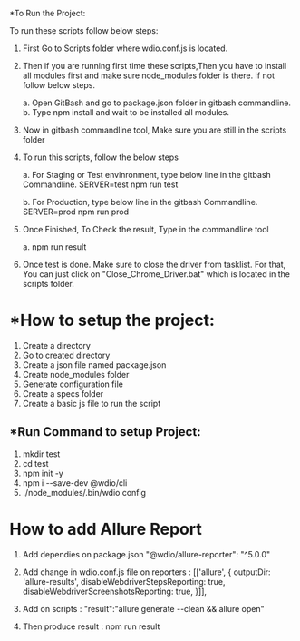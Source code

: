
*To Run the Project:

To run these scripts follow below steps:

1. First Go to Scripts folder where wdio.conf.js is located.
2. Then if you are running first time these scripts,Then you have to install all modules first and make
    sure node_modules folder is there. If not follow below steps.

    a. Open GitBash and go to package.json folder in gitbash commandline.
    b. Type npm install and wait to be installed all modules.

3. Now in gitbash commandline tool, Make sure you are still in the scripts folder
4. To run this scripts, follow the below steps

    a. For Staging or Test envinronment, type below line in the gitbash Commandline.
        SERVER=test npm run test

    b. For Production, type below line in the gitbash Commandline.
        SERVER=prod npm run prod

5. Once Finished, To Check the result, Type in the commandline tool

    a. npm run result

6. Once test is done. Make sure to close the driver from tasklist. For that, You can just click on
    "Close_Chrome_Driver.bat" which is located in the scripts folder.
	

*How to setup the project:
===================================
1. Create a directory
2. Go to created directory
3. Create a json file named package.json
4. Create node_modules folder
5. Generate configuration file
6. Create a specs folder
7. Create a basic js file to run the script

*Run Command to setup Project:
---------------
1. mkdir test
2. cd test
3. npm init -y
4. npm i --save-dev @wdio/cli
5. ./node_modules/.bin/wdio config



How to add Allure Report
=====================================
1. Add dependies on package.json  "@wdio/allure-reporter": "^5.0.0"
2. Add change in wdio.conf.js file on reporters :  [['allure', {
        outputDir: 'allure-results',
        disableWebdriverStepsReporting: true,
        disableWebdriverScreenshotsReporting: true,
    }]],

3. Add on scripts : "result":"allure generate --clean && allure open"
4. Then produce result : npm run result
